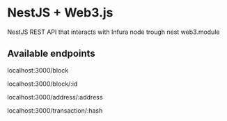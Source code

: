 # NestJS + Web3.js

NestJS REST API that interacts with Infura node trough nest web3.module

## Available endpoints

localhost:3000/block

localhost:3000/block/:id

localhost:3000/address/:address

localhost:3000/transaction/:hash
